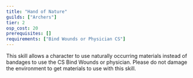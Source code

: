 ```yaml
---
title: "Hand of Nature"
guilds: ["Archers"]
tier: 2
osp_cost: 20
prerequisites: []
requirements: ["Bind Wounds or Physician CS"]
---
```

This skill allows a character to use naturally occurring materials instead of bandages to use the CS Bind Wounds or physician. Please do not damage the environment to get materials to use with this skill.